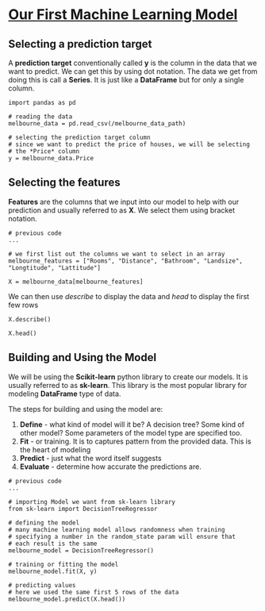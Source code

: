 # [Our First Machine Learning Model](https://www.kaggle.com/code/dansbecker/your-first-machine-learning-model)

## Selecting a prediction target

A **prediction target** conventionally called **y** is the column in the data that we want to predict. We can get this by using dot notation. The data we get from doing this is call a **Series**. It is just like a **DataFrame** but for only a single column.

```
import pandas as pd

# reading the data
melbourne_data = pd.read_csv(/melbourne_data_path)

# selecting the prediction target column
# since we want to predict the price of houses, we will be selecting
# the *Price* column
y = melbourne_data.Price
```


## Selecting the features

**Features** are the columns that we input into our model to help with our prediction and usually referred to as **X**. We select them using bracket notation.

```
# previous code
...

# we first list out the columns we want to select in an array
melbourne_features = ["Rooms", "Distance", "Bathroom", "Landsize", "Longtitude", "Lattitude"]

X = melbourne_data[melbourne_features]
```

We can then use *describe* to display the data and *head* to display the first few rows

```
X.describe()
```

```
X.head()
```


## Building and Using the Model

We will be using the **Scikit-learn** python library to create our models. It is usually referred to as **sk-learn**. This library is the most popular library for modeling **DataFrame** type of data.

The steps for building and using the model are:
1. **Define** - what kind of model will it be? A decision tree? Some kind of other model? Some parameters of the model type are specified too.
2. **Fit** - or training. It is to captures pattern from the provided data. This is the heart of modeling
3. **Predict** - just what the word itself suggests
4. **Evaluate** - determine how accurate the predictions are.

```
# previous code
...

# importing Model we want from sk-learn library
from sk-learn import DecisionTreeRegressor

# defining the model
# many machine learning model allows randomness when training
# specifying a number in the random_state param will ensure that
# each result is the same
melbourne_model = DecisionTreeRegressor()

# training or fitting the model
melbourne_model.fit(X, y)

# predicting values
# here we used the same first 5 rows of the data
melbourne_model.predict(X.head())
```
